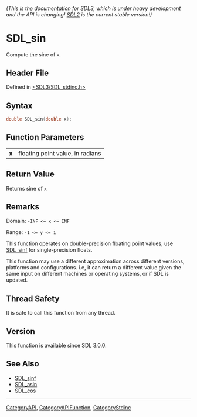###### (This is the documentation for SDL3, which is under heavy development and the API is changing! [SDL2](https://wiki.libsdl.org/SDL2/) is the current stable version!)
# SDL_sin

Compute the sine of `x`.

## Header File

Defined in [<SDL3/SDL_stdinc.h>](https://github.com/libsdl-org/SDL/blob/main/include/SDL3/SDL_stdinc.h)

## Syntax

```c
double SDL_sin(double x);
```

## Function Parameters

|           |                                  |
| --------- | -------------------------------- |
| **x**     | floating point value, in radians |

## Return Value

Returns sine of `x`

## Remarks

Domain: `-INF <= x <= INF`

Range: `-1 <= y <= 1`

This function operates on double-precision floating point values, use
[SDL_sinf](SDL_sinf) for single-precision floats.

This function may use a different approximation across different versions,
platforms and configurations. i.e, it can return a different value given
the same input on different machines or operating systems, or if SDL is
updated.

## Thread Safety

It is safe to call this function from any thread.

## Version

This function is available since SDL 3.0.0.

## See Also

- [SDL_sinf](SDL_sinf)
- [SDL_asin](SDL_asin)
- [SDL_cos](SDL_cos)

----
[CategoryAPI](CategoryAPI), [CategoryAPIFunction](CategoryAPIFunction), [CategoryStdinc](CategoryStdinc)

